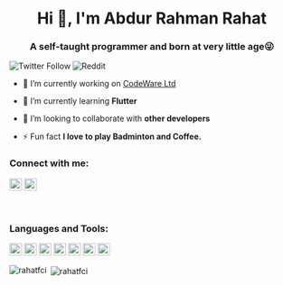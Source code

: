 <h1 align="center">Hi 👋, I'm Abdur Rahman Rahat</h1>
<h3 align="center">A self-taught programmer and born at very little age😜</h3>

![Twitter Follow](https://img.shields.io/twitter/follow/AbdurRa02110237?label=Abdur%20Rahman&logo=twitter&logoColor=r&style=for-the-badge)
![Reddit](https://img.shields.io/reddit/user-karma/combined/rahat_fci?color=%23E85E1A&label=Rahat%20Rahman&logo=reddit&logoColor=white&style=for-the-badge)

- 🔭 I’m currently working on [CodeWare Ltd](https://codewareltd.com/)

- 🌱 I’m currently learning **Flutter**

- 👯 I’m looking to collaborate with **other developers**

- ⚡ Fun fact **I love to play Badminton and Coffee.**

### Connect with me:

<a href="https://facebook.com/rahatfci" target="blank"><img src="https://cdn.jsdelivr.net/npm/simple-icons@3.0.1/icons/facebook.svg" alt="rahatfci" height="22" width="22" /></a>
<a href="https://linkedin.com/in/abdur-rahman-rahat" target="blank"><img src="https://cdn.jsdelivr.net/npm/simple-icons@3.0.1/icons/linkedin.svg" alt="abdur-rahman-rahat" height="22" width="22" /></a>

<br />

### Languages and Tools:

<p align="left"><img src="https://www.vectorlogo.zone/logos/dartlang/dartlang-icon.svg" alt="dart" width="22" height="22"/> <img src="https://www.vectorlogo.zone/logos/flutterio/flutterio-icon.svg" alt="flutter" width="22" height="22"/> <img src="https://www.vectorlogo.zone/logos/figma/figma-icon.svg" alt="figma" width="22" height="22"/> <img src="https://www.vectorlogo.zone/logos/firebase/firebase-icon.svg" alt="firebase" width="22" height="22"/> <img src="https://www.vectorlogo.zone/logos/git-scm/git-scm-icon.svg" alt="git" width="22" height="22"/> <img src="https://www.vectorlogo.zone/logos/php/php-ar21.svg" alt="php" width="22" height="22"/> <img src="https://www.vectorlogo.zone/logos/mysql/mysql-ar21.svg" alt="mysql" width="22" height="22"/></p>

<p><img align="left" src="https://github-readme-stats.vercel.app/api/top-langs/?username=rahatfci&layout=compact&hide=html" alt="rahatfci" /></p>

<p>&nbsp;<img align="center" src="https://github-readme-stats.vercel.app/api?username=rahatfci&show_icons=true" alt="rahatfci" /></p>


